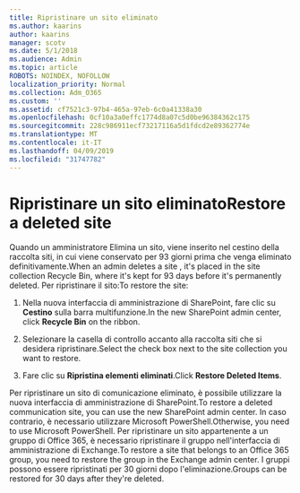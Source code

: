 ```yaml
---
title: Ripristinare un sito eliminato
ms.author: kaarins
author: kaarins
manager: scotv
ms.date: 5/1/2018
ms.audience: Admin
ms.topic: article
ROBOTS: NOINDEX, NOFOLLOW
localization_priority: Normal
ms.collection: Adm_O365
ms.custom: ''
ms.assetid: cf7521c3-97b4-465a-97eb-6c0a41338a30
ms.openlocfilehash: 0cf10a3a0effc1774d8a07c5d0be96384362c175
ms.sourcegitcommit: 228c986911ecf73217116a5d1fdcd2e89362774e
ms.translationtype: MT
ms.contentlocale: it-IT
ms.lasthandoff: 04/09/2019
ms.locfileid: "31747782"
---
```

# <a name="restore-a-deleted-site"></a><span data-ttu-id="df385-102">Ripristinare un sito eliminato</span><span class="sxs-lookup"><span data-stu-id="df385-102">Restore a deleted site</span></span>

<span data-ttu-id="df385-103">Quando un amministratore Elimina un sito, viene inserito nel cestino della raccolta siti, in cui viene conservato per 93 giorni prima che venga eliminato definitivamente.</span><span class="sxs-lookup"><span data-stu-id="df385-103">When an admin deletes a site , it's placed in the site collection Recycle Bin, where it's kept for 93 days before it's permanently deleted.</span></span> <span data-ttu-id="df385-104">Per ripristinare il sito:</span><span class="sxs-lookup"><span data-stu-id="df385-104">To restore the site:</span></span>
  
1. <span data-ttu-id="df385-105">Nella nuova interfaccia di amministrazione di SharePoint, fare clic su **Cestino** sulla barra multifunzione.</span><span class="sxs-lookup"><span data-stu-id="df385-105">In the new SharePoint admin center, click **Recycle Bin** on the ribbon.</span></span> 
    
2. <span data-ttu-id="df385-106">Selezionare la casella di controllo accanto alla raccolta siti che si desidera ripristinare.</span><span class="sxs-lookup"><span data-stu-id="df385-106">Select the check box next to the site collection you want to restore.</span></span>
    
3. <span data-ttu-id="df385-107">Fare clic su **Ripristina elementi eliminati**.</span><span class="sxs-lookup"><span data-stu-id="df385-107">Click **Restore Deleted Items**.</span></span>
    
<span data-ttu-id="df385-108">Per ripristinare un sito di comunicazione eliminato, è possibile utilizzare la nuova interfaccia di amministrazione di SharePoint.</span><span class="sxs-lookup"><span data-stu-id="df385-108">To restore a deleted communication site, you can use the new SharePoint admin center.</span></span> <span data-ttu-id="df385-109">In caso contrario, è necessario utilizzare Microsoft PowerShell.</span><span class="sxs-lookup"><span data-stu-id="df385-109">Otherwise, you need to use Microsoft PowerShell.</span></span> <span data-ttu-id="df385-110">Per ripristinare un sito appartenente a un gruppo di Office 365, è necessario ripristinare il gruppo nell'interfaccia di amministrazione di Exchange.</span><span class="sxs-lookup"><span data-stu-id="df385-110">To restore a site that belongs to an Office 365 group, you need to restore the group in the Exchange admin center.</span></span> <span data-ttu-id="df385-111">I gruppi possono essere ripristinati per 30 giorni dopo l'eliminazione.</span><span class="sxs-lookup"><span data-stu-id="df385-111">Groups can be restored for 30 days after they're deleted.</span></span>
  

